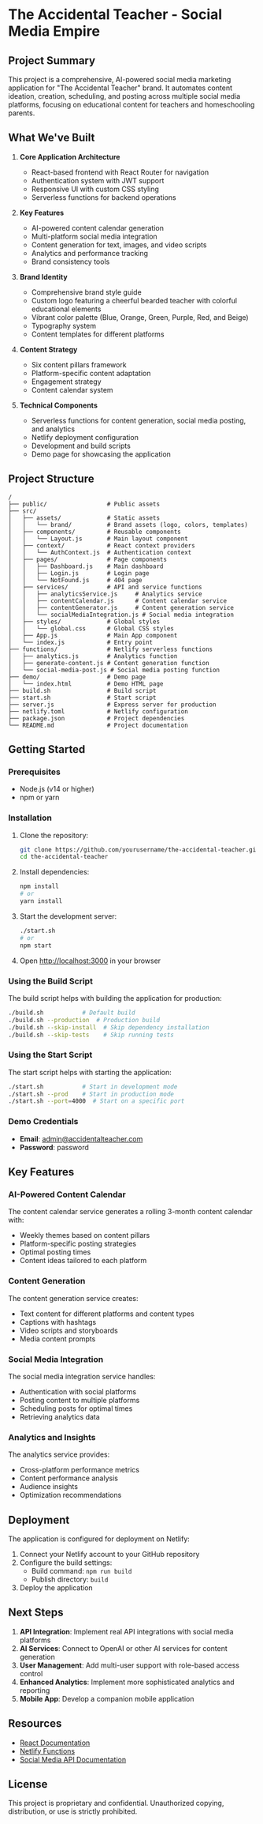 # The Accidental Teacher - Social Media Empire

## Project Summary

This project is a comprehensive, AI-powered social media marketing application for "The Accidental Teacher" brand. It automates content ideation, creation, scheduling, and posting across multiple social media platforms, focusing on educational content for teachers and homeschooling parents.

## What We've Built

1. **Core Application Architecture**
   - React-based frontend with React Router for navigation
   - Authentication system with JWT support
   - Responsive UI with custom CSS styling
   - Serverless functions for backend operations

2. **Key Features**
   - AI-powered content calendar generation
   - Multi-platform social media integration
   - Content generation for text, images, and video scripts
   - Analytics and performance tracking
   - Brand consistency tools

3. **Brand Identity**
   - Comprehensive brand style guide
   - Custom logo featuring a cheerful bearded teacher with colorful educational elements
   - Vibrant color palette (Blue, Orange, Green, Purple, Red, and Beige)
   - Typography system
   - Content templates for different platforms

4. **Content Strategy**
   - Six content pillars framework
   - Platform-specific content adaptation
   - Engagement strategy
   - Content calendar system

5. **Technical Components**
   - Serverless functions for content generation, social media posting, and analytics
   - Netlify deployment configuration
   - Development and build scripts
   - Demo page for showcasing the application

## Project Structure

```
/
├── public/                 # Public assets
├── src/
│   ├── assets/             # Static assets
│   │   └── brand/          # Brand assets (logo, colors, templates)
│   ├── components/         # Reusable components
│   │   └── Layout.js       # Main layout component
│   ├── context/            # React context providers
│   │   └── AuthContext.js  # Authentication context
│   ├── pages/              # Page components
│   │   ├── Dashboard.js    # Main dashboard
│   │   ├── Login.js        # Login page
│   │   └── NotFound.js     # 404 page
│   ├── services/           # API and service functions
│   │   ├── analyticsService.js     # Analytics service
│   │   ├── contentCalendar.js      # Content calendar service
│   │   ├── contentGenerator.js     # Content generation service
│   │   └── socialMediaIntegration.js # Social media integration
│   ├── styles/             # Global styles
│   │   └── global.css      # Global CSS styles
│   ├── App.js              # Main App component
│   └── index.js            # Entry point
├── functions/              # Netlify serverless functions
│   ├── analytics.js        # Analytics function
│   ├── generate-content.js # Content generation function
│   └── social-media-post.js # Social media posting function
├── demo/                   # Demo page
│   └── index.html          # Demo HTML page
├── build.sh                # Build script
├── start.sh                # Start script
├── server.js               # Express server for production
├── netlify.toml            # Netlify configuration
├── package.json            # Project dependencies
└── README.md               # Project documentation
```

## Getting Started

### Prerequisites

- Node.js (v14 or higher)
- npm or yarn

### Installation

1. Clone the repository:
   ```bash
   git clone https://github.com/yourusername/the-accidental-teacher.git
   cd the-accidental-teacher
   ```

2. Install dependencies:
   ```bash
   npm install
   # or
   yarn install
   ```

3. Start the development server:
   ```bash
   ./start.sh
   # or
   npm start
   ```

4. Open [http://localhost:3000](http://localhost:3000) in your browser

### Using the Build Script

The build script helps with building the application for production:

```bash
./build.sh           # Default build
./build.sh --production  # Production build
./build.sh --skip-install  # Skip dependency installation
./build.sh --skip-tests    # Skip running tests
```

### Using the Start Script

The start script helps with starting the application:

```bash
./start.sh           # Start in development mode
./start.sh --prod    # Start in production mode
./start.sh --port=4000  # Start on a specific port
```

### Demo Credentials

- **Email**: admin@accidentalteacher.com
- **Password**: password

## Key Features

### AI-Powered Content Calendar

The content calendar service generates a rolling 3-month content calendar with:
- Weekly themes based on content pillars
- Platform-specific posting strategies
- Optimal posting times
- Content ideas tailored to each platform

### Content Generation

The content generation service creates:
- Text content for different platforms and content types
- Captions with hashtags
- Video scripts and storyboards
- Media content prompts

### Social Media Integration

The social media integration service handles:
- Authentication with social platforms
- Posting content to multiple platforms
- Scheduling posts for optimal times
- Retrieving analytics data

### Analytics and Insights

The analytics service provides:
- Cross-platform performance metrics
- Content performance analysis
- Audience insights
- Optimization recommendations

## Deployment

The application is configured for deployment on Netlify:

1. Connect your Netlify account to your GitHub repository
2. Configure the build settings:
   - Build command: `npm run build`
   - Publish directory: `build`
3. Deploy the application

## Next Steps

1. **API Integration**: Implement real API integrations with social media platforms
2. **AI Services**: Connect to OpenAI or other AI services for content generation
3. **User Management**: Add multi-user support with role-based access control
4. **Enhanced Analytics**: Implement more sophisticated analytics and reporting
5. **Mobile App**: Develop a companion mobile application

## Resources

- [React Documentation](https://reactjs.org/docs/getting-started.html)
- [Netlify Functions](https://docs.netlify.com/functions/overview/)
- [Social Media API Documentation](https://developers.facebook.com/)

## License

This project is proprietary and confidential. Unauthorized copying, distribution, or use is strictly prohibited.